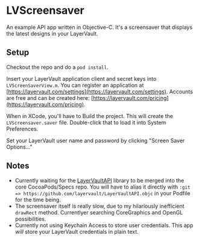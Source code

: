 # LVScreensaver

An example API app written in Objective-C. It's a screensaver that displays the latest designs in your LayerVault.

## Setup

Checkout the repo and do a `pod install`.

Insert your LayerVault application client and secret keys into `LVScreenSaverView.m`. You can register
an application at [https://layervault.com/settings](https://layervault.com/settings). Accounts are free and
can be created here: [https://layervault.com/pricing](https://layervault.com/pricing).

When in XCode, you'll have to Build the project. This will create the `LVScreensaver.saver` file. Double-click 
that to load it into System Preferences.

Set your LayerVault user name and password by clicking "Screen Saver Options..."

## Notes

- Currently waiting for the [LayerVaultAPI](https://github.com/layervault/LayerVaultAPI.objc) library to be 
merged into the core CocoaPods/Specs repo. You will have to alias it directly with `:git => https://github.com/layervault/LayerVaultAPI.objc`
in your Podfile for the time being.
- The screensaver itself is really slow, due to my hilariously inefficient `drawRect` method. Currentlyer searching CoreGraphics
and OpenGL possibilities.
- Currently not using Keychain Access to store user credentials. This app *will* store your LayerVault credentials in plain text.
